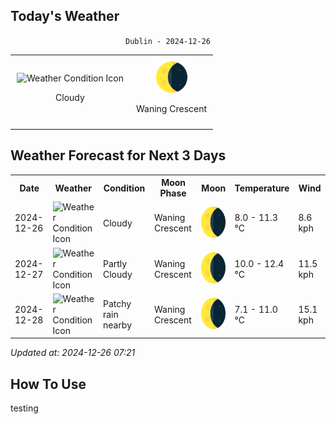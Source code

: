 <!-- FORECAST-TABLE-START -->

## Today's Weather

<div align="center">

`Dublin - 2024-12-26`

<table style="border-collapse: collapse; width: auto; margin: auto;">
<tr>
<td align="center" style="border: none; padding: 10px;">
<img src="https://cdn.weatherapi.com/weather/64x64/day/119.png" alt="Weather Condition Icon" style="width:50px; height:50px;"/>

Cloudy 

</td>
<td align="center" style="border: none; padding: 10px;">
<img src="https://raw.githubusercontent.com/MaarceloLuiz/springboot-weather-forecast/main/assets/img/Waning Crescent.png" alt="Moon Phase Icon" style="width:50px; height:50px;"/>

Waning Crescent

</td>
</tr>
</table>
</div>

## Weather Forecast for Next 3 Days

<table>
<tr><th>Date</th><th>Weather</th><th>Condition</th><th>Moon Phase</th><th>Moon</th><th>Temperature</th><th>Wind</th></tr>
<tr><td>2024-12-26</td><td><img src="https://cdn.weatherapi.com/weather/64x64/day/119.png" alt="Weather Condition Icon" style="width:64px; height:64px;"/></td><td>Cloudy </td><td>Waning Crescent</td><td><img src="https://raw.githubusercontent.com/MaarceloLuiz/springboot-weather-forecast/main/assets/img/Waning Crescent.png" alt="Moon Phase Icon" style="width:50px; height:50px;"/></td><td>8.0 - 11.3 °C</td><td>8.6 kph</td></tr>
<tr><td>2024-12-27</td><td><img src="https://cdn.weatherapi.com/weather/64x64/day/116.png" alt="Weather Condition Icon" style="width:64px; height:64px;"/></td><td>Partly Cloudy </td><td>Waning Crescent</td><td><img src="https://raw.githubusercontent.com/MaarceloLuiz/springboot-weather-forecast/main/assets/img/Waning Crescent.png" alt="Moon Phase Icon" style="width:50px; height:50px;"/></td><td>10.0 - 12.4 °C</td><td>11.5 kph</td></tr>
<tr><td>2024-12-28</td><td><img src="https://cdn.weatherapi.com/weather/64x64/day/176.png" alt="Weather Condition Icon" style="width:64px; height:64px;"/></td><td>Patchy rain nearby</td><td>Waning Crescent</td><td><img src="https://raw.githubusercontent.com/MaarceloLuiz/springboot-weather-forecast/main/assets/img/Waning Crescent.png" alt="Moon Phase Icon" style="width:50px; height:50px;"/></td><td>7.1 - 11.0 °C</td><td>15.1 kph</td></tr>
</table>

*Updated at: 2024-12-26 07:21*

<!-- FORECAST-TABLE-END -->

## How To Use

testing